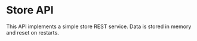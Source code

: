 # Store API

This API implements a simple store REST service. Data is stored in memory and reset on restarts.
